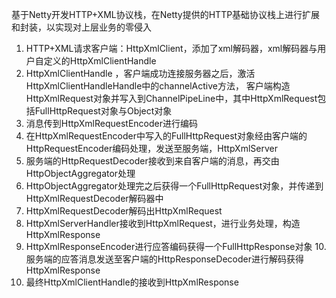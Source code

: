 基于Netty开发HTTP+XML协议栈，在Netty提供的HTTP基础协议栈上进行扩展和封装，以实现对上层业务的零侵入

1. HTTP+XML请求客户端：HttpXmlClient，添加了xml解码器，xml解码器与用户自定义的HttpXmlClientHandle
2. HttpXmlClientHandle ，客户端成功连接服务器之后，激活HttpXmlClientHandleHandle中的channelActive方法，
   客户端构造HttpXmlRequest对象并写入到ChannelPipeLine中，其中HttpXmlRequest包括FullHttpRequest对象与Object对象
3. 消息传到HttpXmlRequestEncoder进行编码
4. 在HttpXmlRequestEncoder中写入的FullHttpRequest对象经由客户端的HttpRequestEncoder编码处理，发送至服务端，HttpXmlServer
5. 服务端的HttpRequestDecoder接收到来自客户端的消息，再交由HttpObjectAggregator处理
6. HttpObjectAggregator处理完之后获得一个FullHttpRequest对象，并传递到HttpXmlRequestDecoder解码器中
7. HttpXmlRequestDecoder解码出HttpXmlRequest
8. HttpXmlServerHandler接收到HttpXmlRequest，进行业务处理，构造HttpXmlResponse
9. HttpXmlResponseEncoder进行应答编码获得一个FullHttpResponse对象
10.服务端的应答消息发送至客户端的HttpResponseDecoder进行解码获得HttpXmlResponse
11. 最终HttpXmlClientHandle的接收到HttpXmlResponse 